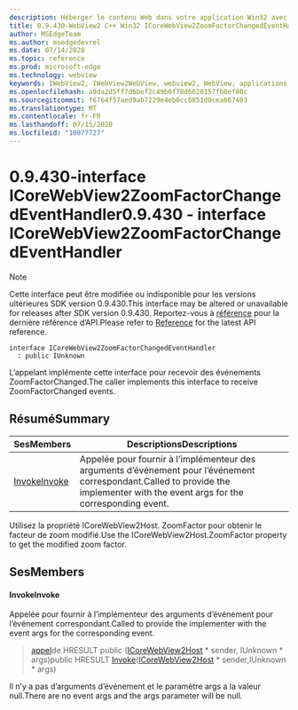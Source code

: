 ```yaml
---
description: Héberger le contenu Web dans votre application Win32 avec le contrôle Microsoft Edge WebView2
title: 0.9.430-WebView2 C++ Win32 ICoreWebView2ZoomFactorChangedEventHandler
author: MSEdgeTeam
ms.author: msedgedevrel
ms.date: 07/14/2020
ms.topic: reference
ms.prod: microsoft-edge
ms.technology: webview
keywords: IWebView2, IWebView2WebView, webview2, WebView, applications Win32, Win32, Edge, ICoreWebView2, ICoreWebView2Host, contrôle de navigateur, html Edge
ms.openlocfilehash: a9da2d5ff7d6bef2c49b0f78d6628157fb8ef80c
ms.sourcegitcommit: f6764f57aed9ab7229e4eb6cc8851d0cea667403
ms.translationtype: MT
ms.contentlocale: fr-FR
ms.lasthandoff: 07/15/2020
ms.locfileid: "10877727"
---
```

# <span data-ttu-id="872ef-104">0.9.430-interface ICoreWebView2ZoomFactorChangedEventHandler</span><span class="sxs-lookup"><span data-stu-id="872ef-104">0.9.430 - interface ICoreWebView2ZoomFactorChangedEventHandler</span></span> 

> [!NOTE]
> <span data-ttu-id="872ef-105">Cette interface peut être modifiée ou indisponible pour les versions ultérieures SDK version 0.9.430.</span><span class="sxs-lookup"><span data-stu-id="872ef-105">This interface may be altered or unavailable for releases after SDK version 0.9.430.</span></span> <span data-ttu-id="872ef-106">Reportez-vous à [référence](../../../webview2-api-reference.md) pour la dernière référence d’API.</span><span class="sxs-lookup"><span data-stu-id="872ef-106">Please refer to [Reference](../../../webview2-api-reference.md) for the latest API reference.</span></span>

```
interface ICoreWebView2ZoomFactorChangedEventHandler
  : public IUnknown
```

<span data-ttu-id="872ef-107">L’appelant implémente cette interface pour recevoir des événements ZoomFactorChanged.</span><span class="sxs-lookup"><span data-stu-id="872ef-107">The caller implements this interface to receive ZoomFactorChanged events.</span></span>

## <span data-ttu-id="872ef-108">Résumé</span><span class="sxs-lookup"><span data-stu-id="872ef-108">Summary</span></span>

 <span data-ttu-id="872ef-109">Ses</span><span class="sxs-lookup"><span data-stu-id="872ef-109">Members</span></span>                        | <span data-ttu-id="872ef-110">Descriptions</span><span class="sxs-lookup"><span data-stu-id="872ef-110">Descriptions</span></span>
--------------------------------|---------------------------------------------
[<span data-ttu-id="872ef-111">Invoke</span><span class="sxs-lookup"><span data-stu-id="872ef-111">Invoke</span></span>](#invoke) | <span data-ttu-id="872ef-112">Appelée pour fournir à l’implémenteur des arguments d’événement pour l’événement correspondant.</span><span class="sxs-lookup"><span data-stu-id="872ef-112">Called to provide the implementer with the event args for the corresponding event.</span></span>

<span data-ttu-id="872ef-113">Utilisez la propriété ICoreWebView2Host. ZoomFactor pour obtenir le facteur de zoom modifié.</span><span class="sxs-lookup"><span data-stu-id="872ef-113">Use the ICoreWebView2Host.ZoomFactor property to get the modified zoom factor.</span></span>

## <span data-ttu-id="872ef-114">Ses</span><span class="sxs-lookup"><span data-stu-id="872ef-114">Members</span></span>

#### <span data-ttu-id="872ef-115">Invoke</span><span class="sxs-lookup"><span data-stu-id="872ef-115">Invoke</span></span> 

<span data-ttu-id="872ef-116">Appelée pour fournir à l’implémenteur des arguments d’événement pour l’événement correspondant.</span><span class="sxs-lookup"><span data-stu-id="872ef-116">Called to provide the implementer with the event args for the corresponding event.</span></span>

> <span data-ttu-id="872ef-117">[appel](#invoke)de HRESULT public ([ICoreWebView2Host](ICoreWebView2Host.md) \* sender, IUnknown \* args)</span><span class="sxs-lookup"><span data-stu-id="872ef-117">public HRESULT [Invoke](#invoke)([ICoreWebView2Host](ICoreWebView2Host.md) \* sender,IUnknown \* args)</span></span>

<span data-ttu-id="872ef-118">Il n’y a pas d’arguments d’événement et le paramètre args a la valeur null.</span><span class="sxs-lookup"><span data-stu-id="872ef-118">There are no event args and the args parameter will be null.</span></span>

